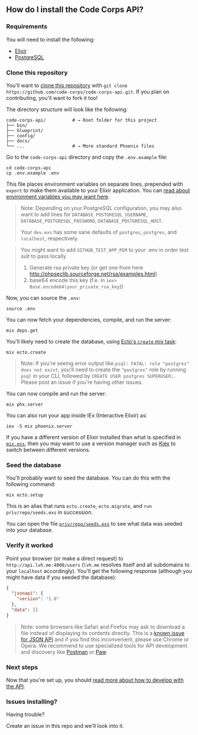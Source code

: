 ## How do I install the Code Corps API?

### Requirements

You will need to install the following:

- [Elixir](http://elixir-lang.org/install.html)
- [PostgreSQL](https://www.postgresql.org/download/)

### Clone this repository

You'll want to [clone this repository](https://help.github.com/articles/cloning-a-repository/) with `git clone https://github.com/code-corps/code-corps-api.git`. If you plan on contributing, you'll want to fork it too!


The directory structure will look like the following:

```shell
code-corps-api/          # → Root folder for this project
├── bin/
├── blueprint/
├── config/
├── docs/
└── ...                  # → More standard Phoenix files
```

Go to the `code-corps-api` directory and copy the `.env.example` file:

```
cd code-corps-api
cp .env.example .env
```

This file places environment variables on separate lines, prepended with `export` to make them available to your Elixir application. You can [read about environment variables you may want here](../USAGE.md#environment).

> Note: Depending on your PostgreSQL configuration, you may also want to add lines for `DATABASE_POSTGRESQL_USERNAME`, `DATABASE_POSTGRESQL_PASSWORD`, `DATABASE_POSTGRESQL_HOST`.
>
> Your `dev.exs` has some sane defaults of `postgres`, `postgres`, and `localhost`, respectively.

> You might want to add `GITHUB_TEST_APP_PEM` to your .env in order test suit to pass locally
> 1. Generate rsa private key (or get one from here http://phpseclib.sourceforge.net/rsa/examples.html)
> 2. base64 encode this key (f.e. in `iex> Base.encode64(your_private_rsa_key`))

Now, you can source the `.env`:

```shell
source .env
```

You can now fetch your dependencies, compile, and run the server:

```shell
mix deps.get
```

You'll likely need to create the database, using [Ecto's `create` mix task](https://hexdocs.pm/ecto/Mix.Tasks.Ecto.Create.html):

```shell
mix ecto.create
```

> Note: If you're seeing error output like `psql: FATAL: role "postgres" does not exist`, you'll need to create the `"postgres"` role by running `psql` in your CLI, followed by `CREATE USER postgres SUPERUSER;`. Please post an issue if you're having other issues.

You can now compile and run the server:

```shell
mix phx.server
```

You can also run your app inside IEx (Interactive Elixir) as:

```shell
iex -S mix phoenix.server
```

If you have a different version of Elixir installed than what is specified in [`mix.exs`](https://github.com/code-corps/code-corps-api/blob/develop/mix.exs), then you may want to use a version manager such as [Kiex](https://github.com/taylor/kiex) to switch between different versions.

### Seed the database

You'll probably want to seed the database. You can do this with the following command:

```shell
mix ecto.setup
```

This is an alias that runs `ecto.create`, `ecto.migrate`, and `run priv/repo/seeds.exs` in succession.

You can open the file [`priv/repo/seeds.exs`](/priv/repo/seeds.exs) to see what data was seeded into your database.

### Verify it worked

Point your browser (or make a direct request) to `http://api.lvh.me:4000/users` (`lvh.me` resolves itself and all subdomains to your `localhost` accordingly). You'll get the following response (although you might have data if you seeded the database):

```json
{
  "jsonapi": {
    "version": "1.0"
  },
  "data": []
}
```

> Note: some browsers like Safari and Firefox may ask to download a file instead of displaying its contents directly. This is a [known issue for JSON API](https://github.com/json-api/json-api/issues/1048) and if you find this inconvenient, please use Chrome or Opera. We recommend to use specialized tools for API development and discovery like [Postman](https://www.getpostman.com/) or [Paw](https://paw.cloud/).

### Next steps

Now that you're set up, you should [read more about how to develop with the API](../USAGE.md).

### Issues installing?

Having trouble?

Create an issue in this repo and we'll look into it.
